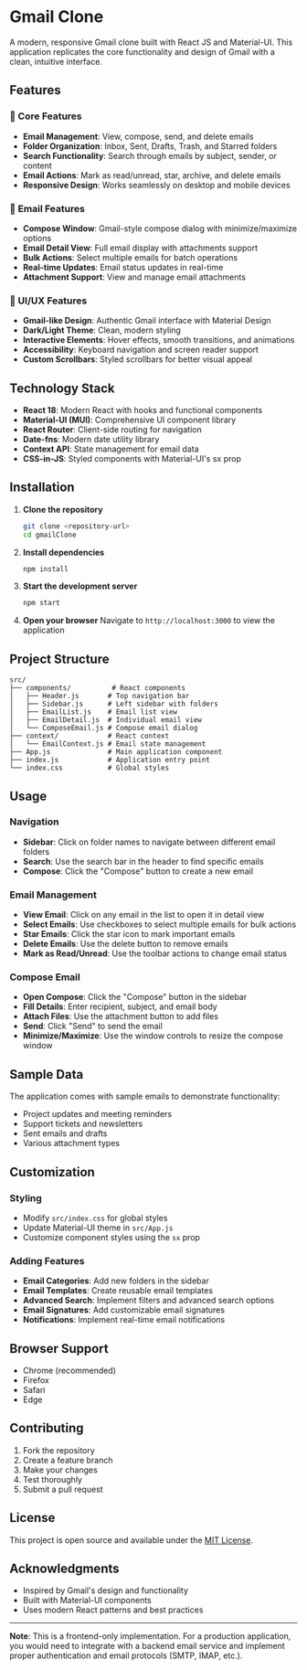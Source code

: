 # Gmail Clone

A modern, responsive Gmail clone built with React JS and Material-UI. This application replicates the core functionality and design of Gmail with a clean, intuitive interface.

## Features

### 🎯 Core Features
- **Email Management**: View, compose, send, and delete emails
- **Folder Organization**: Inbox, Sent, Drafts, Trash, and Starred folders
- **Search Functionality**: Search through emails by subject, sender, or content
- **Email Actions**: Mark as read/unread, star, archive, and delete emails
- **Responsive Design**: Works seamlessly on desktop and mobile devices

### 📧 Email Features
- **Compose Window**: Gmail-style compose dialog with minimize/maximize options
- **Email Detail View**: Full email display with attachments support
- **Bulk Actions**: Select multiple emails for batch operations
- **Real-time Updates**: Email status updates in real-time
- **Attachment Support**: View and manage email attachments

### 🎨 UI/UX Features
- **Gmail-like Design**: Authentic Gmail interface with Material Design
- **Dark/Light Theme**: Clean, modern styling
- **Interactive Elements**: Hover effects, smooth transitions, and animations
- **Accessibility**: Keyboard navigation and screen reader support
- **Custom Scrollbars**: Styled scrollbars for better visual appeal

## Technology Stack

- **React 18**: Modern React with hooks and functional components
- **Material-UI (MUI)**: Comprehensive UI component library
- **React Router**: Client-side routing for navigation
- **Date-fns**: Modern date utility library
- **Context API**: State management for email data
- **CSS-in-JS**: Styled components with Material-UI's sx prop

## Installation

1. **Clone the repository**
   ```bash
   git clone <repository-url>
   cd gmailClone
   ```

2. **Install dependencies**
   ```bash
   npm install
   ```

3. **Start the development server**
   ```bash
   npm start
   ```

4. **Open your browser**
   Navigate to `http://localhost:3000` to view the application

## Project Structure

```
src/
├── components/          # React components
│   ├── Header.js       # Top navigation bar
│   ├── Sidebar.js      # Left sidebar with folders
│   ├── EmailList.js    # Email list view
│   ├── EmailDetail.js  # Individual email view
│   └── ComposeEmail.js # Compose email dialog
├── context/            # React context
│   └── EmailContext.js # Email state management
├── App.js              # Main application component
├── index.js            # Application entry point
└── index.css           # Global styles
```

## Usage

### Navigation
- **Sidebar**: Click on folder names to navigate between different email folders
- **Search**: Use the search bar in the header to find specific emails
- **Compose**: Click the "Compose" button to create a new email

### Email Management
- **View Email**: Click on any email in the list to open it in detail view
- **Select Emails**: Use checkboxes to select multiple emails for bulk actions
- **Star Emails**: Click the star icon to mark important emails
- **Delete Emails**: Use the delete button to remove emails
- **Mark as Read/Unread**: Use the toolbar actions to change email status

### Compose Email
- **Open Compose**: Click the "Compose" button in the sidebar
- **Fill Details**: Enter recipient, subject, and email body
- **Attach Files**: Use the attachment button to add files
- **Send**: Click "Send" to send the email
- **Minimize/Maximize**: Use the window controls to resize the compose window

## Sample Data

The application comes with sample emails to demonstrate functionality:
- Project updates and meeting reminders
- Support tickets and newsletters
- Sent emails and drafts
- Various attachment types

## Customization

### Styling
- Modify `src/index.css` for global styles
- Update Material-UI theme in `src/App.js`
- Customize component styles using the `sx` prop

### Adding Features
- **Email Categories**: Add new folders in the sidebar
- **Email Templates**: Create reusable email templates
- **Advanced Search**: Implement filters and advanced search options
- **Email Signatures**: Add customizable email signatures
- **Notifications**: Implement real-time email notifications

## Browser Support

- Chrome (recommended)
- Firefox
- Safari
- Edge

## Contributing

1. Fork the repository
2. Create a feature branch
3. Make your changes
4. Test thoroughly
5. Submit a pull request

## License

This project is open source and available under the [MIT License](LICENSE).

## Acknowledgments

- Inspired by Gmail's design and functionality
- Built with Material-UI components
- Uses modern React patterns and best practices

---

**Note**: This is a frontend-only implementation. For a production application, you would need to integrate with a backend email service and implement proper authentication and email protocols (SMTP, IMAP, etc.).
